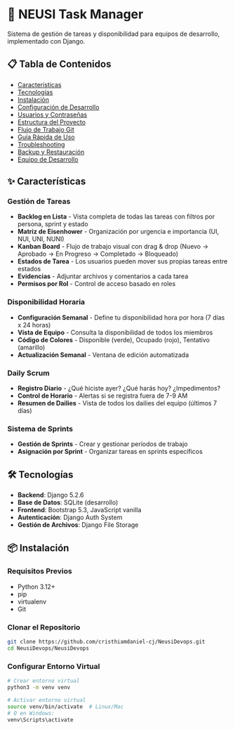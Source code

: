 # 🚀 NEUSI Task Manager

Sistema de gestión de tareas y disponibilidad para equipos de desarrollo, implementado con Django.

## 📋 Tabla de Contenidos

- [Características](#características)
- [Tecnologías](#tecnologías)
- [Instalación](#instalación)
- [Configuración de Desarrollo](#configuración-de-desarrollo)
- [Usuarios y Contraseñas](#usuarios-y-contraseñas)
- [Estructura del Proyecto](#estructura-del-proyecto)
- [Flujo de Trabajo Git](#flujo-de-trabajo-git)
- [Guía Rápida de Uso](#guía-rápida-de-uso)
- [Troubleshooting](#troubleshooting)
- [Backup y Restauración](#backup-y-restauración)
- [Equipo de Desarrollo](#equipo-de-desarrollo)

## ✨ Características

### Gestión de Tareas
- **Backlog en Lista** - Vista completa de todas las tareas con filtros por persona, sprint y estado
- **Matriz de Eisenhower** - Organización por urgencia e importancia (UI, NUI, UNI, NUNI)
- **Kanban Board** - Flujo de trabajo visual con drag & drop (Nuevo → Aprobado → En Progreso → Completado → Bloqueado)
- **Estados de Tarea** - Los usuarios pueden mover sus propias tareas entre estados
- **Evidencias** - Adjuntar archivos y comentarios a cada tarea
- **Permisos por Rol** - Control de acceso basado en roles

### Disponibilidad Horaria
- **Configuración Semanal** - Define tu disponibilidad hora por hora (7 días x 24 horas)
- **Vista de Equipo** - Consulta la disponibilidad de todos los miembros
- **Código de Colores** - Disponible (verde), Ocupado (rojo), Tentativo (amarillo)
- **Actualización Semanal** - Ventana de edición automatizada

### Daily Scrum
- **Registro Diario** - ¿Qué hiciste ayer? ¿Qué harás hoy? ¿Impedimentos?
- **Control de Horario** - Alertas si se registra fuera de 7-9 AM
- **Resumen de Dailies** - Vista de todos los dailies del equipo (últimos 7 días)

### Sistema de Sprints
- **Gestión de Sprints** - Crear y gestionar períodos de trabajo
- **Asignación por Sprint** - Organizar tareas en sprints específicos

## 🛠️ Tecnologías

- **Backend**: Django 5.2.6
- **Base de Datos**: SQLite (desarrollo)
- **Frontend**: Bootstrap 5.3, JavaScript vanilla
- **Autenticación**: Django Auth System
- **Gestión de Archivos**: Django File Storage

## 📦 Instalación

### Requisitos Previos
- Python 3.12+
- pip
- virtualenv
- Git

### Clonar el Repositorio

```bash
git clone https://github.com/cristhiamdaniel-cj/NeusiDevops.git
cd NeusiDevops/NeusiDevops
```

### Configurar Entorno Virtual

```bash
# Crear entorno virtual
python3 -m venv venv

# Activar entorno virtual
source venv/bin/activate  # Linux/Mac
# O en Windows:
venv\Scripts\activate
```

